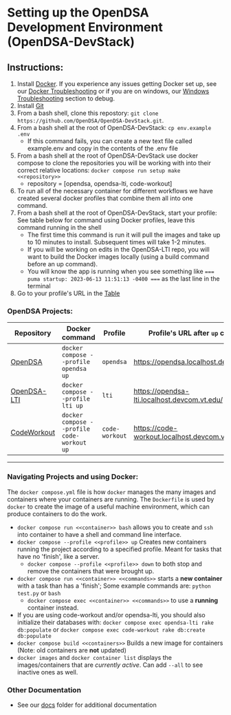 Setting up the OpenDSA Development Environment (OpenDSA-DevStack)
=================================================================

## Instructions:

1. Install [Docker](https://docs.docker.com/get-docker/). If you experience any issues getting Docker set up, see our [Docker Troubleshooting](https://github.com/OpenDSA/OpenDSA-DevStack/blob/master/docs/common_errors.md) or if you are on windows, our [Windows Troubleshooting](https://github.com/OpenDSA/OpenDSA-DevStack/blob/master/docs/windows_troubleshooting.md) section to debug.
2. Install [Git](https://git-scm.com/book/en/v2/fGetting-Started-Installing-Git)
3. From a bash shell, clone this repostory: `git clone https://github.com/OpenDSA/OpenDSA-DevStack.git`.
4. From a bash shell at the root of OpenDSA-DevStack: `cp env.example .env`
   - If this command fails, you can create a new text file called example.env and copy in the contents of the .env file
6. From a bash shell at the root of OpenDSA-DevStack use docker compose to clone the repositories you will be working with into their correct relative locations: `docker compose run setup make <<repository>>`
   - repository = [opendsa, opendsa-lti, code-workout]
7. To run all of the necessary container for different workflows we have created several docker profiles that combine them all into one command.
8. From a bash shell at the root of OpenDSA-DevStack, start your profile: See table below for command using Docker profiles, leave this command running in the shell
   - The first time this command is run it will pull the images and take up to 10 minutes to install. Subsequent times will take 1-2 minutes.
   - If you will be working on edits in the OpenDSA-LTI repo, you will want to build the Docker images locally (using a build command before an up command).
   - You will know the app is running when you see something like `=== puma startup: 2023-06-13 11:51:13 -0400 ===` as the last line in the terminal
9. Go to your profile's URL in the [Table](https://github.com/OpenDSA/OpenDSA-DevStack/tree/master#OpenDSA-Projects)

### OpenDSA Projects:

| Repository                                             | Docker command                             |Profile        | Profile's URL after `up` command              |
|--------------------------------------------------------|--------------------------------------------|---------------|-----------------------------------------------|
| [OpenDSA](https://github.com/OpenDSA/OpenDSA)          | `docker compose --profile opendsa up`      |`opendsa`      | https://opendsa.localhost.devcom.vt.edu/      |
| [OpenDSA-LTI](https://github.com/OpenDSA/OpenDSA-LTI)  | `docker compose --profile lti up`          |`lti`          | https://opendsa-lti.localhost.devcom.vt.edu/  |
| [CodeWorkout](https://github.com/web-cat/code-workout) | `docker compose --profile code-workout up` |`code-workout` | https://code-workout.localhost.devcom.vt.edu/ |

----------

### Navigating Projects and using Docker:

The `docker compose.yml` file is how `docker` manages the many images and containers where your containers are running.  The `Dockerfile` is used by `docker` to create the image of a useful machine environment, which can produce containers to do the work.

- `docker compose run <<container>> bash` allows you to create and `ssh` into container to have a shell and command line interface.
- `docker compose --profile <<profile>> up` Creates new containers running the project according to a specified profile.  Meant for tasks that have no 'finish', like a server.
   - `docker compose --profile <<profile>> down` to both stop and remove the containers that were brought up.
- `docker compose run <<container>> <<commands>>`  starts a **new container** with a task than has a 'finish';  Some example commands are: `python test.py` or `bash`
   - `docker compose exec <<container>> <<commands>>` to use a **running** container instead.
- If you are using code-workout and/or opendsa-lti, you should also initialize their databases with: `docker compose exec opendsa-lti rake db:populate` or `docker compose exec code-workout rake db:create db:populate`
- `docker compose build <<containers>>` Builds a new image for containers (Note: old containers are **not** updated)
- `docker images` and `docker container list` displays the images/containers that are *currently active*.  Can add `--all` to see inactive ones as well.

### Other Documentation

- See our [docs](https://github.com/OpenDSA/OpenDSA-DevStack/blob/master/docs/) folder for additional documentation

